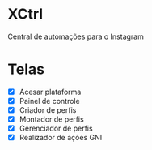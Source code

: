 # XCtrl

Central de automações para o Instagram

# Telas

- [x] Acesar plataforma
- [x] Painel de controle
- [x] Criador de perfis
- [x] Montador de perfis
- [x] Gerenciador de perfis
- [x] Realizador de ações GNI
